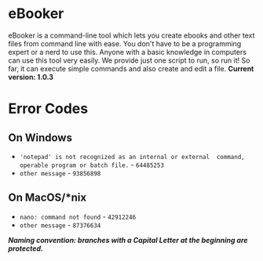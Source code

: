 # eBooker

eBooker is a command-line tool which lets you create ebooks and other text files from command line with ease. You don't have to be a programming expert or a nerd to use this. Anyone with a basic knowledge in computers can use this tool very easily. We provide just one script to run, so run it! So far, it can execute simple commands and also create and edit a file.
**Current version: 1.0.3**

# Error Codes

## On Windows

* `'notepad' is not recognized as an internal or external  command, operable program or batch file.` - `64485253`
* `other message` - `93856898`

## On MacOS/\*nix

* `nano: command not found` - `42912246`
* `other message` - `87376634`

***Naming convention: branches with a Capital Letter at the beginning are protected.***